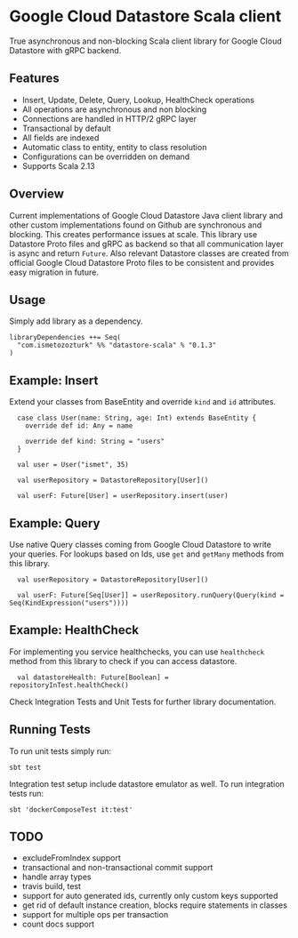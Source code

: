 # Google Cloud Datastore Scala client

True asynchronous and non-blocking Scala client library for Google Cloud Datastore with gRPC backend. 

## Features
- Insert, Update, Delete, Query, Lookup, HealthCheck operations
- All operations are asynchronous and non blocking
- Connections are handled in HTTP/2 gRPC layer
- Transactional by default
- All fields are indexed
- Automatic class to entity, entity to class resolution
- Configurations can be overridden on demand
- Supports Scala 2.13

## Overview

Current implementations of Google Cloud Datastore Java client library and other custom implementations found on Github
 are synchronous and blocking. This creates performance issues at scale. This library use Datastore Proto files and gRPC 
 as backend so that all communication layer is async and return `Future`. Also relevant Datastore classes are created from 
 official Google Cloud Datastore Proto files to be consistent and provides easy migration in future.
 
## Usage
Simply add library as a dependency.
```
libraryDependencies ++= Seq(
  "com.ismetozozturk" %% "datastore-scala" % "0.1.3"
)
```

## Example: Insert

Extend your classes from BaseEntity and override `kind` and `id` attributes.

```
  case class User(name: String, age: Int) extends BaseEntity {
    override def id: Any = name

    override def kind: String = "users"
  }

  val user = User("ismet", 35)

  val userRepository = DatastoreRepository[User]()

  val userF: Future[User] = userRepository.insert(user)

```

## Example: Query

Use native Query classes coming from Google Cloud Datastore to write your queries. For lookups based on Ids, use `get` and `getMany`
 methods from this library.
 
```
  val userRepository = DatastoreRepository[User]()

  val userF: Future[Seq[User]] = userRepository.runQuery(Query(kind = Seq(KindExpression("users"))))
```

## Example: HealthCheck

For implementing you service healthchecks, you can use `healthcheck` method from this library to check if you can access datastore.

```
  val datastoreHealth: Future[Boolean] = repositoryInTest.healthCheck()
```

Check Integration Tests and Unit Tests for further library documentation.

## Running Tests

To run unit tests simply run: 

`sbt test`

Integration test setup include datastore emulator as well. To run integration tests run:

`sbt 'dockerComposeTest it:test'`

## TODO
- excludeFromIndex support
- transactional and non-transactional commit support
- handle array types
- travis build, test
- support for auto generated ids, currently only custom keys supported
- get rid of default instance creation, blocks require statements in classes
- support for multiple ops per transaction
- count docs support